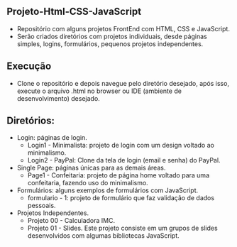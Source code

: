 ## Projeto-Html-CSS-JavaScript

- Repositório com alguns projetos FrontEnd com HTML, CSS e JavaScript.
- Serão criados diretórios com projetos individuais, desde páginas simples, logins, formulários, pequenos projetos independentes.

## Execução

- Clone o repositório e depois navegue pelo diretório desejado, após isso, execute o arquivo .html no browser ou IDE (ambiente de desenvolvimento) desejado.

## Diretórios:

- Login: páginas de login.
  - Login1 - Minimalista: projeto de login com um design voltado ao minimalismo.
  - Login2 - PayPal: Clone da tela de login (email e senha) do PayPal.
- Single Page: páginas únicas para as demais áreas.
  - Page1 - Confeitaria: projeto de página home voltado para uma confeitaria, fazendo uso do minimalismo.
- Formulários: alguns exemplos de formulários com JavaScript.
  - formulario - 1: projeto de formulário que faz validação de dados pessoais.
- Projetos Independentes.
  - Projeto 00 - Calculadora IMC.
  - Projeto 01 - Slides. Este projeto consiste em um grupos de slides desenvolvidos com algumas bibliotecas JavaScript.
